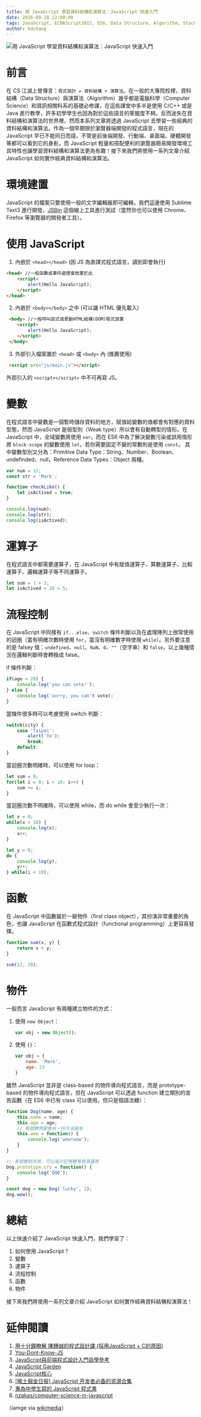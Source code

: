 ```yaml
---
title: 用 JavaScript 學習資料結構和演算法：JavaScript 快速入門
date: 2016-09-20 22:00:00
tags: JavaScript, ECMAScript2015, ES6, Data Structure, Algorithm, Stack, 資料結構, 演算法 
author: kdchang
---
```


![用 JavaScript 學習資料結構和演算法：JavaScript 快速入門](/images/javascript.png)

# 前言
在 CS 江湖上曾傳言：`程式設計 = 資料結構 + 演算法`。在一般的大專院校裡，資料結構（Data Structure）與演算法（Algorithm）幾乎都是電腦科學（Computer Science）和資訊相關科系的基礎必修課，在這些課堂中多半是使用 C/C++ 或是 Java 進行教學，許多初學學生也因為對於這些語言的掌握度不夠，反而迷失在資料結構和演算法的世界裡，然而本系列文章將透過 JavaScript 去學習一些經典的資料結構和演算法。作為一個早期限於瀏覽器端開發的程式語言，現在的 JavaScript 早已不能同日而語，不管是前後端開發、行動端、桌面端、硬體開發等都可以看到它的身影，而 JavaScript 輕量和搭配便利的瀏覽器簡易開發環境工具特性也讓學習資料結構和演算法更為有趣！接下來我們將使用一系列文章介紹 JavaScript 如何實作經典資料結構和演算法。

# 環境建置
JavaScript 的檔案只要使用一般的文字編輯器即可編輯，我們這邊使用 Sublime Text3 進行開發，[JSBin](https://jsbin.com/) 這個線上工具進行測試（當然你也可以使用 Chrome、Firefox 等瀏覽器的開發者工具）。

# 使用 JavaScript 

1. 內嵌於 `<head></head>` (因 JS 為直譯式程式語言，讀到即會執行)

```html
<head> //一般函數或事件處理會放置於此
	<script>
		alert(Hello JavaScript);
	</script>
</head>
```

2. 內嵌於 `<body></body>` 之中 (可以讓 HTML 優先載入)

```html
 <body> //一般呼叫函式或更動HTML結構(DOM)程式放置
	<script>
		alert(Hello JavaScript);
	</script>
 </body>
```

3. 外部引入檔案置於 `<head>` 或 `<body>` 內 (推薦使用)

```html
 <script src="js/main.js"></script>
```

外部引入的 `<script></script>` 中不可再寫 JS。

# 變數
在程式語言中變數是一個暫時儲存資料的地方，賦值給變數的值都會有對應的資料型態，然而 JavaScript 是弱型別（Weak type）所以會有自動轉型的情形。在 JavaScript 中，全域變數將使用 `var`，而在 ES6 中為了解決變數污染或誤用情形將 `block-scope` 的變數使用 `let`，若你需要固定不變的常數則是使用 `const`。 其中變數型別又分為：Primitive Data Type：String、Number、Boolean、undefinded、null，Reference Data Types：Object 兩種。

```javascript
var num = 12;
const str = 'Mark';

function checkLike() {
	let isActived = true;
}

console.log(num);
console.log(str);
console.log(isActived);
```

# 運算子
在程式語言中都需要運算子，在 JavaScript 中有賦值運算子、算數運算子、比較運算子、邏輯運算子等不同運算子。

```javascript
let sum = 1 + 2;
let isActived = 20 > 5;
```

# 流程控制
在 JavaScript 中同樣有 `if...else`、`switch` 條件判斷以及在處理陣列上很常使用的迴圈（當有明確次數時使用 `for`，當沒有明確數字時使用 `while`）。另外要注意的是 falsey 值：`undefined`、`null`、`NaN`、`0`、`""`（空字串）和 `false`，以上幾種情況在邏輯判斷時會轉換成 false。

if 條件判斷：

```javascript
if(age > 20) {
	console.log('you can vote!');
} else {
	console.log('sorry, you can't vote);
}
```

當條件很多時可以考慮使用 switch 判斷：

```javascript
switch(city) {
	case 'Taipei':
		alert('Yo');
		break;
	default:
}
```

當迴圈次數明確時，可以使用 for loop：

```javascript
let sum = 0;
for(let i = 0; i < 10; i++) {
	sum += i;
}

```

當迴圈次數不明確時，可以使用 while，而 do while 會至少執行一次：

```javascript
let x = 0;
while(x < 10) {
	console.log(x);
	x++;
}

let y = 0;
do {
	console.log(y);
	y++;	
} while(i < 10);
```

# 函數
在 JavaScript 中函數屬於一級物件（first class object），其扮演非常重要的角色，也讓 JavaScript 在函數式程式設計（functional programming）上更容易發揮。

```javascript
function sum(x, y) {
	return x + y;
}

sum(12, 20);
```

# 物件
一般而言 JavaScript 有兩種建立物件的方式：

1. 使用 `new Object`：

	```javascript
	var obj = new Object();
	```

2. 使用 `{}`：

	```javascript
	var obj = {
		name: 'Mark',
		age: 23
	}
	``` 

雖然 JavaScript 並非是 class-based 的物件導向程式語言，而是 prototype-based 的物件導向程式語言，但在 JavaScript 可以透過 function 建立類別的宣告函數（在 ES6 中已有 class 可以使用，但只是個語法糖）：

```javascript
function Dog(name, age) {
	this.name = name;
	this.age = age;
	// 每個實例都會有一份方法副本
	this.wow = function() {
		console.log('wow!wow');
	}
}

// 多個實例共用，可以減少記憶體等資源運用
Dog.prototype.cry = function() {
	console.log('QQQ');
}

const dog = new Dog('lucky', 2);
dog.wow();
```

# 總結
以上快速介紹了 JavaScript 快速入門，我們學習了：

1. 如何使用 JavaScript？
2. 變數
3. 運算子
4. 流程控制
5. 函數
6. 物件

接下來我們將使用一系列文章介紹 JavaScript 如何實作經典資料結構和演算法！

# 延伸閱讀
1. [用十分鐘瞭解 陳鍾誠的程式設計課 (採用JavaScript + C的原因)](http://www.slideshare.net/ccckmit/javascript-c)
2. [You-Dont-Know-JS](https://github.com/getify/You-Dont-Know-JS)
3. [JavaScript與前端程式設計入門自學參考](https://tw.twincl.com/javascript/*6731)
4. [JavaScript Garden  ](http://bonsaiden.github.io/JavaScript-Garden/zhtw/)
5. [JavaScript核心](http://weizhifeng.net/javascript-the-core.html)
6. [[稀土掘金日报] JavaScript 开发者必备的资源合集](https://segmentfault.com/a/1190000004253577)
7. [專為中學生寫的 JavaScript 程式書](https://www.gitbook.com/book/ccckmit/javascript/details) 
8. [nzakas/computer-science-in-javascript](https://github.com/nzakas/computer-science-in-javascript)

（iamge via [wikimedia](https://upload.wikimedia.org/wikipedia/commons/thumb/9/99/Unofficial_JavaScript_logo_2.svg/2000px-Unofficial_JavaScript_logo_2.svg.png)）

